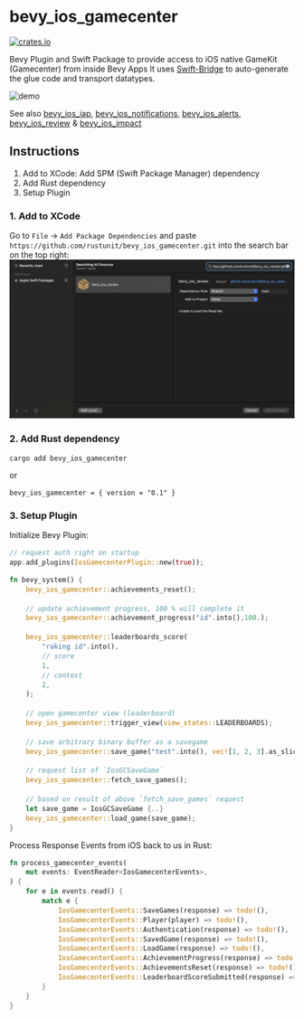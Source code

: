 # bevy_ios_gamecenter

[![crates.io](https://img.shields.io/crates/v/bevy_ios_gamecenter.svg)](https://crates.io/crates/bevy_ios_gamecenter)

Bevy Plugin and Swift Package to provide access to iOS native GameKit (Gamecenter) from inside Bevy Apps
It uses [Swift-Bridge](https://github.com/chinedufn/swift-bridge) to auto-generate the glue code and transport datatypes.

![demo](./assets/demo.gif)

See also [bevy_ios_iap](https://github.com/rustunit/bevy_ios_iap), [bevy_ios_notifications](https://github.com/rustunit/bevy_ios_notifications), [bevy_ios_alerts](https://github.com/rustunit/bevy_ios_alerts), [bevy_ios_review](https://github.com/rustunit/bevy_ios_review) & [bevy_ios_impact](https://github.com/rustunit/bevy_ios_impact)

## Instructions

1. Add to XCode: Add SPM (Swift Package Manager) dependency
2. Add Rust dependency
3. Setup Plugin

### 1. Add to XCode

Go to `File` -> `Add Package Dependencies` and paste `https://github.com/rustunit/bevy_ios_gamecenter.git` into the search bar on the top right:
![xcode](./assets/xcode-spm.png)

### 2. Add Rust dependency

```
cargo add bevy_ios_gamecenter
``` 

or 

```
bevy_ios_gamecenter = { version = "0.1" }
```

### 3. Setup Plugin

Initialize Bevy Plugin:

```rust
// request auth right on startup
app.add_plugins(IosGamecenterPlugin::new(true));
```

```rust
fn bevy_system() {
    bevy_ios_gamecenter::achievements_reset();
    
    // update achievement progress, 100 % will complete it
    bevy_ios_gamecenter::achievement_progress("id".into(),100.);

    bevy_ios_gamecenter::leaderboards_score(
        "raking id".into(),
        // score
        1,
        // context
        2,
    );

    // open gamecenter view (leaderboard)
    bevy_ios_gamecenter::trigger_view(view_states::LEADERBOARDS);

    // save arbitrary binary buffer as a savegame
    bevy_ios_gamecenter::save_game("test".into(), vec![1, 2, 3].as_slice());

    // request list of `IosGCSaveGame`
    bevy_ios_gamecenter::fetch_save_games();

    // based on result of above `fetch_save_games` request
    let save_game = IosGCSaveGame {..} 
    bevy_ios_gamecenter::load_game(save_game);
}
```

Process Response Events from iOS back to us in Rust:

```rust
fn process_gamecenter_events(
    mut events: EventReader<IosGamecenterEvents>,
) {
    for e in events.read() {
        match e {
            IosGamecenterEvents::SaveGames(response) => todo!(),
            IosGamecenterEvents::Player(player) => todo!(),
            IosGamecenterEvents::Authentication(response) => todo!(),
            IosGamecenterEvents::SavedGame(response) => todo!(),
            IosGamecenterEvents::LoadGame(response) => todo!(),
            IosGamecenterEvents::AchievementProgress(response) => todo!(),
            IosGamecenterEvents::AchievementsReset(response) => todo!(),
            IosGamecenterEvents::LeaderboardScoreSubmitted(response) => todo!(),
        }
    }
}
```